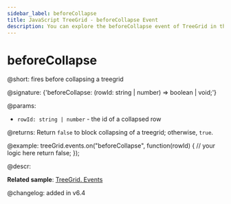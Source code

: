 ```yaml
---
sidebar_label: beforeCollapse
title: JavaScript TreeGrid - beforeCollapse Event 
description: You can explore the beforeCollapse event of TreeGrid in the documentation of the DHTMLX JavaScript UI library. Browse developer guides and API reference, try out code examples and live demos, and download a free 30-day evaluation version of DHTMLX Suite.
---
```


# beforeCollapse

@short: fires before collapsing a treegrid

@signature: {'beforeCollapse: (rowId: string | number) => boolean | void;'}

@params:
- `rowId: string | number` - the id of a collapsed row

@returns:
Return `false` to block collapsing of a treegrid; otherwise, `true`.

@example:
treeGrid.events.on("beforeCollapse", function(rowId) {
    // your logic here
    return false;
});

@descr:

**Related sample**: [TreeGrid. Events](https://snippet.dhtmlx.com/sgwnxshe)

@changelog: added in v6.4
